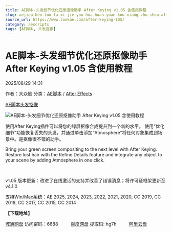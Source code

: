 ```yaml
---
title: AE脚本-头发细节优化还原抠像助手 After Keying v1.05 含使用教程
slug: aejiao-ben-tou-fa-xi-jie-you-hua-huan-yuan-kou-xiang-zhu-shou-after-keying-v1-05-han-shi-yong-jiao-cheng
source_url: https://www.lookae.com/after-keying-105/
category: aescripts
tags: [AE脚本, 头发抠像]
---
```

# AE脚本-头发细节优化还原抠像助手 After Keying v1.05 含使用教程

2025/08/29 14:31

作者：大众脸
分类：[AE脚本](https://www.lookae.com/after-effects/aescripts/) / [After Effects](https://www.lookae.com/after-effects/)

[AE脚本](https://www.lookae.com/tag/ae%e8%84%9a%e6%9c%ac/)[头发抠像](https://www.lookae.com/tag/%e5%a4%b4%e5%8f%91%e6%8a%a0%e5%83%8f/)

![AE脚本-头发细节优化还原抠像助手 After Keying v1.05 含使用教程](https://www.lookae.com/wp-content/uploads/2025/08/After-Keying-105.jpg "AE脚本-头发细节优化还原抠像助手 After Keying v1.05 含使用教程-LookAE.com")

使用After Keying插件可以将您的绿屏抠像合成提升到一个新的水平。 使用“优化细节”功能恢复丢失的头发，并通过单击添加“Atmosphere”将任何对象集成到场景中。是抠像很不错的助手。

Bring your green screen compositing to the next level with After Keying. Restore lost hair with the Refine Details feature and integrate any object to your scene by adding Atmosphere in one click.

[﻿](http://cloud.video.taobao.com/play/u/null/p/1/e/6/t/1/532053573236.mp4)

v1.05 版本更新：改进了在线激活的支持并改善了错误消息；将许可证框架更新至 v4.1.0

支持Win/Mac系统：AE 2025, 2024, 2023, 2022, 2021, 2020, CC 2019, CC 2018, CC 2017, CC 2015, CC 2014

**【下载地址】**

[城通网盘](https://url70.ctfile.com/f/2827370-8420789230-23c5a3?p=4431) 访问密码：6688          [百度网盘](https://pan.baidu.com/s/1UrY8bWOySGAIcSyzqTqIZw?pwd=hg7h) 提取码: hg7h          [阿里云盘](https://www.alipan.com/s/iXr5h2knJ9c)
